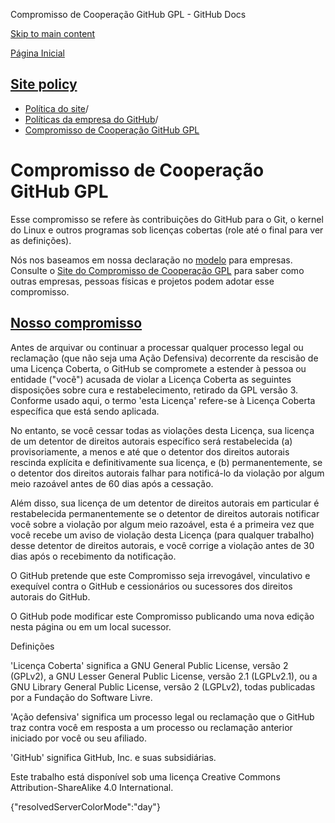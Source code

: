 Compromisso de Cooperação GitHub GPL - GitHub Docs

[Skip to main content](#main-content)

[Página Inicial](/pt)

[Site policy](/pt/site-policy)
----------

* [Política do site](/pt/site-policy)/
* [Políticas da empresa do GitHub](/pt/site-policy/github-company-policies)/
* [Compromisso de Cooperação GitHub GPL](/pt/site-policy/github-company-policies/github-gpl-cooperation-commitment)

Compromisso de Cooperação GitHub GPL
==========

Esse compromisso se refere às contribuições do GitHub para o Git, o kernel do Linux e outros programas sob licenças cobertas (role até o final para ver as definições).

Nós nos baseamos em nossa declaração no [modelo](https://github.com/gplcc/gplcc/blob/master/Company/GPL%20Cooperation%20Commitment-Company-Template.md) para empresas. Consulte o [Site do Compromisso de Cooperação GPL](https://gplcc.github.io/gplcc/) para saber como outras empresas, pessoas físicas e projetos podem adotar esse compromisso.

[Nosso compromisso](#our-commitment)
----------

Antes de arquivar ou continuar a processar qualquer processo legal ou reclamação (que não seja uma Ação Defensiva) decorrente da rescisão de uma Licença Coberta, o GitHub se compromete a estender à pessoa ou entidade ("você") acusada de violar a Licença Coberta as seguintes disposições sobre cura e restabelecimento, retirado da GPL versão 3. Conforme usado aqui, o termo 'esta Licença' refere-se à Licença Coberta específica que está sendo aplicada.

No entanto, se você cessar todas as violações desta Licença, sua licença de um detentor de direitos autorais específico será restabelecida (a) provisoriamente, a menos e até que o detentor dos direitos autorais rescinda explícita e definitivamente sua licença, e (b) permanentemente, se o detentor dos direitos autorais falhar para notificá-lo da violação por algum meio razoável antes de 60 dias após a cessação.

Além disso, sua licença de um detentor de direitos autorais em particular é restabelecida permanentemente se o detentor de direitos autorais notificar você sobre a violação por algum meio razoável, esta é a primeira vez que você recebe um aviso de violação desta Licença (para qualquer trabalho) desse detentor de direitos autorais, e você corrige a violação antes de 30 dias após o recebimento da notificação.

O GitHub pretende que este Compromisso seja irrevogável, vinculativo e exequível contra o GitHub e cessionários ou sucessores dos direitos autorais do GitHub.

O GitHub pode modificar este Compromisso publicando uma nova edição nesta página ou em um local sucessor.

Definições

'Licença Coberta' significa a GNU General Public License, versão 2 (GPLv2), a GNU Lesser General Public License, versão 2.1 (LGPLv2.1), ou a GNU Library General Public License, versão 2 (LGPLv2), todas publicadas por a Fundação do Software Livre.

'Ação defensiva' significa um processo legal ou reclamação que o GitHub traz contra você em resposta a um processo ou reclamação anterior iniciado por você ou seu afiliado.

'GitHub' significa GitHub, Inc. e suas subsidiárias.

Este trabalho está disponível sob uma licença Creative Commons Attribution-ShareAlike 4.0 International.

{"resolvedServerColorMode":"day"}
